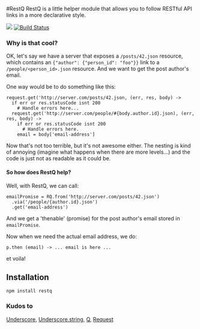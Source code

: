 #RestQ
RestQ is a little helper module that allows you to follow RESTful API links in a more declarative style.

<a href="https://nodei.co/npm/restq/"><img src="https://nodei.co/npm/restq.png"></a>
[![Build Status](https://secure.travis-ci.org/salsita/RestQ.png)](http://travis-ci.org/salsita/restq)

### Why is that cool?

OK, let's say we have a server that exposes a `/posts/42.json` resource, which
contains an `{"author": {"person_id": "foo"}}` link to a `/people/<person_id>.json` 
resource. And we want to get the post author's email.

One way would be to do something like this:

    request.get('http://server.com/posts/42.json, (err, res, body) ->
      if err or res.statusCode isnt 200
        # Handle errors here...
      request.get('http://server.com/people/#{body.author.id}.json), (err, res, body) ->
        if err or res.statusCode isnt 200
          # Handle errors here.
        email = body['email-address']
        
Now that's not too terrible, but it's not awesome either. 
The nesting is kind of annoying (imagine what happens when there are more levels...) 
and the code is just not as readable as it could be.

#### So how does RestQ help?
Well, with RestQ, we can call:

    emailPromise = RQ.from('http://server.com/posts/42.json')
      .via('/people/{author.id}.json')
      .get('email-address')
      
And we get a 'thenable' (promise) for the post author's email stored in `emailPromise`.

Now when we need the actual email address, we do:
   
    p.then (email) -> ... email is here ...

et voila!


## Installation
    npm install restq

### Kudos to
[Underscore](https://github.com/documentcloud/underscore/),
 [Underscore.string](https://github.com/epeli/underscore.string),
 [Q](https://github.com/kriskowal/q),
 [Request](https://github.com/mikeal/request) 
